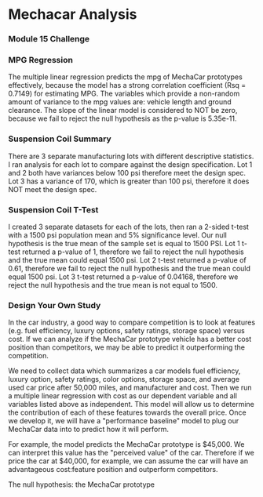 # Mechacar Analysis
### Module 15 Challenge

### MPG Regression
The multiple linear regression predicts the mpg of MechaCar prototypes effectively, because the model has a strong correlation coefficient (Rsq = 0.7149) for estimating MPG. The variables which provide a non-random amount of variance to the mpg values are: vehicle length and ground clearance. The slope of the linear model is considered to NOT be zero, because we fail to reject the null hypothesis as the p-value is 5.35e-11.

### Suspension Coil Summary
There are 3 separate manufacturing lots with different descriptive statistics. I ran analysis for each lot to compare against the design specification. Lot 1 and 2 both have variances below 100 psi therefore meet the design spec. Lot 3 has a variance of 170, which is greater than 100 psi, therefore it does NOT meet the design spec.

### Suspension Coil T-Test
I created 3 separate datasets for each of the lots, then ran a 2-sided t-test with a 1500 psi population mean and 5% significance level. Our null hypothesis is the true mean of the sample set is equal to 1500 PSI. Lot 1 t-test returned a p-value of 1, therefore we fail to reject the null hypothesis and the true mean could equal 1500 psi. Lot 2 t-test returned a p-value of 0.61, therefore we fail to reject the null hypothesis and the true mean could equal 1500 psi. Lot 3 t-test returned a p-value of 0.04168, therefore we reject the null hypothesis and the true mean is not equal to 1500.

### Design Your Own Study
In the car industry, a good way to compare competition is to look at features (e.g. fuel efficiency, luxury options, safety ratings, storage space) versus cost. If we can analyze if the MechaCar prototype vehicle has a better cost position than competitors, we may be able to predict it outperforming the competition.

We need to collect data  which summarizes a car models fuel efficiency, luxury option, safety ratings, color options, storage space, and average used car price after 50,000 miles, and manufacturer and cost. Then we run a multiple linear regression with cost as our dependent variable and all variables listed above as independent. This model will allow us to determine the contribution of each of these features towards the overall price. Once we develop it, we will have a "performance baseline" model to plug our MechaCar data into to predict how it will perform.

For example, the model predicts the MechaCar prototype is $45,000. We can interpret this value has the "perceived value" of the car. Therefore if we price the car at $40,000, for example, we can assume the car will have an advantageous cost:feature position and outperform competitors.



The null hypothesis: the MechaCar prototype
